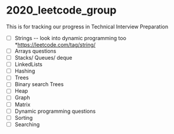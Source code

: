 # 2020_leetcode_group
This is for tracking our progress in Technical Interview Preparation
- [ ] Strings -- look into dynamic programming too
   *https://leetcode.com/tag/string/
- [ ] Arrays questions
- [ ] Stacks/ Queues/ deque
- [ ] LinkedLists
- [ ] Hashing
- [ ] Trees
- [ ] Binary search Trees
- [ ] Heap
- [ ] Graph
- [ ] Matrix
- [ ] Dynamic programming questions
- [ ] Sorting
- [ ] Searching 
